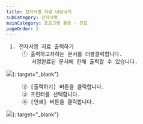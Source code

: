 ```yaml
---
title: 전자서명 자료 내보내기
subCategory: 전자서명
mainCategory: 프로그램 활용 - 진료
pageOrder: 3
---
```


<pre>
 <t2><bold>1. 전자서명 자료 출력하기</bold></t2>
     ① 출력하고자하는 문서를 더블클릭합니다.
        서명완료된 문서에 한해 출력할 수 있습니다.
</pre>

[![](/images/{{page.url}}_1.png)](/images/{{page.url}}_1.png){: target="_blank"}

<pre>
     ② [출력하기] 버튼을 클릭합니다.
     ③ 프린터를 선택합니다.
     ④ [인쇄] 버튼을 클릭합니다.
</pre>

[![](/images/{{page.url}}_2.png)](/images/{{page.url}}_2.png){: target="_blank"}
